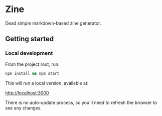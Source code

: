 # Zine

Dead simple markdown-based zine generator.

## Getting started

### Local development

From the project root, run:

```bash
npm install && npm start
```

This will run a local version, available at:

[http://localhost:3000](http://localhost:3000)

There is no auto-update process, so you'll need to refresh the browser to see any changes.
